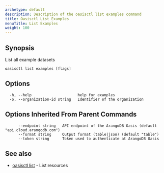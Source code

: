 ```yaml
---
archetype: default
description: Description of the oasisctl list examples command
title: Oasisctl List Examples
menuTitle: List Examples
weight: 100
---
```

## Synopsis
List all example datasets

```
oasisctl list examples [flags]
```

## Options
```
  -h, --help                     help for examples
  -o, --organization-id string   Identifier of the organization
```

## Options Inherited From Parent Commands
```
      --endpoint string   API endpoint of the ArangoDB Oasis (default "api.cloud.arangodb.com")
      --format string     Output format (table|json) (default "table")
      --token string      Token used to authenticate at ArangoDB Oasis
```

## See also
* [oasisctl list](_index.md)	 - List resources

